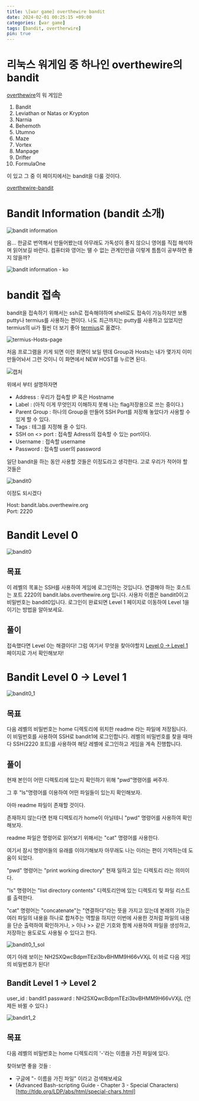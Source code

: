 ```yaml
---
title: \[war game] overthewire bandit
date: 2024-02-01 00:25:15 +09:00
categories: [war game]
tags: [bandit, overtherwire]
pin: true
---
```


# 리눅스 워게임 중 하나인 overthewire의 bandit

[overthewire](https://overthewire.org/wargames/)의 워 게임은

1. Bandit
2. Leviathan or Natas or Krypton
3. Narnia
4. Behemoth
5. Utumno
6. Maze
7. Vortex
8. Manpage
9. Drifter
10. FormulaOne

이 있고 그 중 이 페이지에서는 bandit을 다룰 것이다.

[overthewire-bandit](https://overthewire.org/wargames/bandit/)

# Bandit Information (bandit 소개)

![bandit information](https://github.com/oil-lamp-cat/oil-lamp-cat.github.io/assets/103806022/431a3132-838c-497d-8797-3a0b4e466d4c)

음... 한글로 번역해서 만들어봤는데 아무래도 가독성이 좋지 않으니 영어를 직접 해석하며 읽어보길 바란다. 컴퓨터와 영어는 땔 수 없는 관계인만큼 이렇게 틈틈이 공부하면 좋지 않을까?

![bandit information - ko](https://github.com/oil-lamp-cat/oil-lamp-cat.github.io/assets/103806022/eee3a091-23e6-4376-8625-dfdb101c9d30)

# bandit 접속

bandit을 접속하기 위해서는 ssh로 접속해야하며 shell로도 접속이 가능하지만 보통 putty나 termius를 사용하는 편이다. 나도 최근까지는 putty를 사용하고 있었지만 termius의 ui가 훨씬 더 보기 좋아 [termius](https://termius.com/)로 옮겼다.

![termius-Hosts-page](https://github.com/oil-lamp-cat/oil-lamp-cat.github.io/assets/103806022/97224693-4e5c-42be-b23e-4ea745efa433)

처음 프로그램을 키게 되면 이런 화면이 보일 텐데 Group과 Hosts는 내가 몇가지 이미 만들어놔서 그런 것이니 이 화면에서 NEW HOST를 누르면 된다.

![캡처](https://github.com/oil-lamp-cat/oil-lamp-cat.github.io/assets/103806022/3ad9ec47-4e84-45f8-b036-14bdefe0d3e6)

위에서 부터 설명하자면

- Address : 우리가 접속할 IP 혹은 Hostname
- Label : (아직 이게 무엇인지 이해하지 못해 나는 flag저장용으로 쓰는 중이다.)
- Parent Group : 하나의 Group을 만들어 SSH Port를 저장해 놓았다가 사용할 수 있게 할 수 있다.
- Tags : 테그를 지정해 줄 수 있다.
- SSH on <> port : 접속할 Adress의 접속할 수 있는 port이다.
- Username : 접속할 username
- Password : 접속할 user의 password

일단 bandit을 하는 동안 사용할 것들은 이정도라고 생각한다. 고로 우리가 적어야 할 것들은

![bandit0](https://github.com/oil-lamp-cat/oil-lamp-cat.github.io/assets/103806022/462c0d60-8907-47e2-8556-e7af4652a82b)

이정도 되시겠다

Host: bandit.labs.overthewire.org<br/>
Port: 2220

# Bandit Level 0

![bandit0](https://github.com/oil-lamp-cat/oil-lamp-cat.github.io/assets/103806022/5454cf8c-d2d9-4149-aa41-ba383a7dec2f)

## 목표

이 레벨의 목표는 SSH를 사용하여 게임에 로그인하는 것입니다. 연결해야 하는 호스트는 포트 2220의 bandit.labs.overthewire.org 입니다. 사용자 이름은 bandit0이고 비밀번호는 bandit0입니다. 로그인이 완료되면 Level 1 페이지로 이동하여 Level 1을 이기는 방법을 알아보세요.

## 풀이

접속했다면 Level 0는 해결이다! 그럼 여기서 무엇을 찾아야할지 [Level 0 -> Level 1](https://overthewire.org/wargames/bandit/bandit1.html) 페이지로 가서 확인해보자!

# Bandit Level 0 -> Level 1

![bandit0_1](https://github.com/oil-lamp-cat/oil-lamp-cat.github.io/assets/103806022/dc9ad301-252f-4b22-802a-306b20854359)

## 목표

다음 레벨의 비밀번호는 home 디렉토리에 위치한 readme 라는 파일에 저장됩니다. 이 비밀번호를 사용하여 SSH로 bandit1에 로그인합니다. 레벨의 비밀번호를 찾을 때마다 SSH(2220 포트)를 사용하여 해당 레벨에 로그인하고 게임을 계속 진행합니다.

## 풀이

현재 본인이 어떤 디렉토리에 있는지 확인하기 위해 "pwd"명령어를 써주자.

그 후 "ls"명령어를 이용하여 어떤 파일들이 있는지 확인해보자.

아마 readme 파일이 존재할 것이다.

존재하지 않는다면 현재 디렉토리가 home이 아닐테니 "pwd" 명령어를 사용하여 확인해보자.

readme 파일은 명령어로 읽어보기 위해서는 "cat" 명령어를 사용한다.

여기서 잠시 명령어들의 유래를 이야기해보자 아무래도 나는 이러는 편이 기억하는데 도움이 되었다.

"pwd" 명령어는 "print working directory" 현재 일하고 있는 디렉토리 라는 의미이다.

"ls" 명령어는 "list directory contents" 디렉토리안에 있는 디렉토리 및 파일 리스트를 출력한다.

"cat" 명령어는 "concatenate"는 "연결하다"라는 뜻을 가지고 있는데 본래의 기능은 여러 파일의 내용을 하나로 합쳐주는 역할을 하지만 이번에 사용한 것처럼 파일의 내용을 단순 출력하여 확인하거나, > 이나 >> 같은 기호와 함께 사용하여 파일을 생성하고, 저장하는 용도로도 사용될 수 있다고 한다.

![bandit0_1_sol](https://github.com/oil-lamp-cat/oil-lamp-cat.github.io/assets/103806022/7821e92b-0987-4c0b-9244-31e2167cbe52)

여기 아래 보이는 NH2SXQwcBdpmTEzi3bvBHMM9H66vVXjL 이 바로 다음 게임의 비밀번호가 된다!

## Bandit Level 1 -> Level 2

user_id : bandit1
passward : NH2SXQwcBdpmTEzi3bvBHMM9H66vVXjL (언제든 바뀔 수 있다.)

![bandit1_2](https://github.com/oil-lamp-cat/oil-lamp-cat.github.io/assets/103806022/d76a3a34-31d1-42eb-9c35-d473593df16f)

## 목표

다음 레벨의 비밀번호는 home 디렉토리의 '-'라는 이름을 가진 파일에 있다.

찾아보면 좋을 것들 :

- 구글에 "- 이름을 가진 파일" 이라고 검색해보세요
- (Advanced Bash-scripting Guide - Chapter 3 - Special Characters)[http://tldp.org/LDP/abs/html/special-chars.html]
